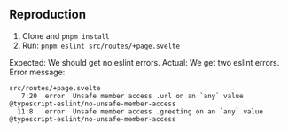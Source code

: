 ## Reproduction

1. Clone and `pnpm install`
1. Run: `pnpm eslint src/routes/+page.svelte`

Expected: We should get no eslint errors.
Actual: We get two eslint errors. Error message:

```
src/routes/+page.svelte
   7:20  error  Unsafe member access .url on an `any` value       @typescript-eslint/no-unsafe-member-access
  11:8   error  Unsafe member access .greeting on an `any` value  @typescript-eslint/no-unsafe-member-access
```
